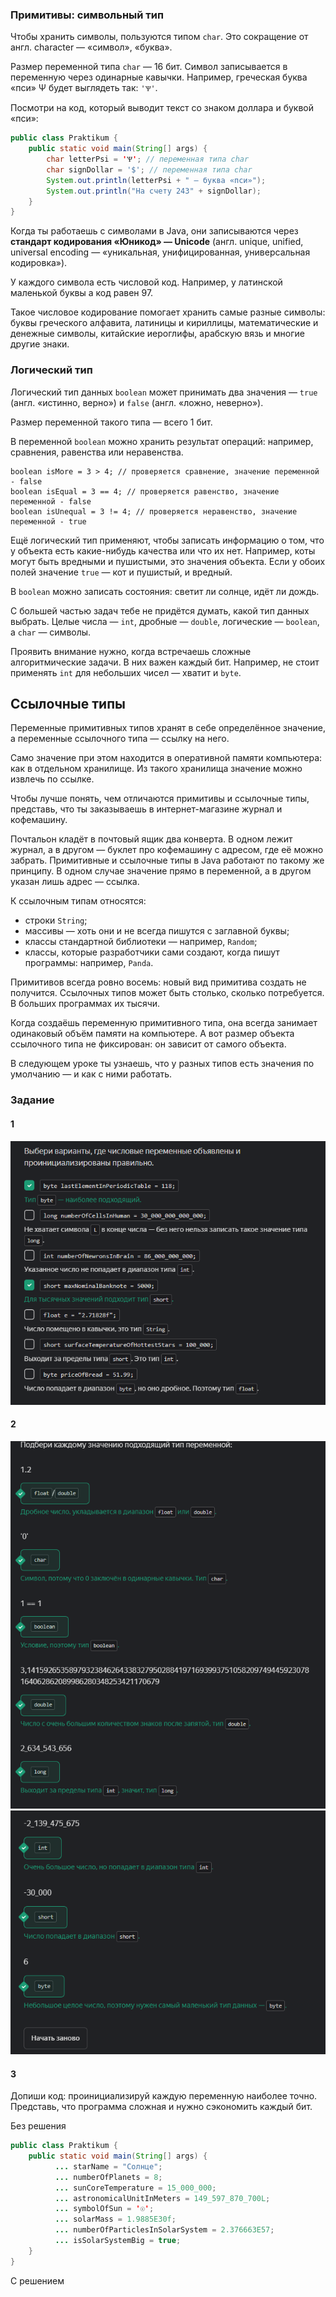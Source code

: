 ### Примитивы: символьный тип

Чтобы хранить символы, пользуются типом `char`. Это сокращение от англ. character — «символ», «буква».

Размер переменной типа `char` — 16 бит. Символ записывается в переменную через одинарные кавычки. Например, греческая буква «пси» Ѱ будет выглядеть так: `'Ѱ'`.

Посмотри на код, который выводит текст со знаком доллара и буквой «пси»:

```java
public class Praktikum {
    public static void main(String[] args) {
        char letterPsi = 'Ѱ'; // переменная типа char
        char signDollar = '$'; // переменная типа char
        System.out.println(letterPsi + " — буква «пси»");
        System.out.println("На счету 243" + signDollar);
    }
}

```

Когда ты работаешь с символами в Java, они записываются через **стандарт кодирования «Юникод» — Unicode** (англ. unique, unified, universal encoding — «уникальная, унифицированная, универсальная кодировка»).

У каждого символа есть числовой код. Например, у латинской маленькой буквы а код равен 97.

Такое числовое кодирование помогает хранить самые разные символы: буквы греческого алфавита, латиницы и кириллицы, математические и денежные символы, китайские иероглифы, арабскую вязь и многие другие знаки.

### Логический тип

Логический тип данных `boolean` может принимать два значения — `true` (англ. «истинно, верно») и `false` (англ. «ложно, неверно»).

Размер переменной такого типа — всего 1 бит.

В переменной `boolean` можно хранить результат операций: например, сравнения, равенства или неравенства.
```
boolean isMore = 3 > 4; // проверяется сравнение, значение переменной - false
boolean isEqual = 3 == 4; // проверяется равенство, значение переменной - false
boolean isUnequal = 3 != 4; // проверяется неравенство, значение переменной - true 
```

Ещё логический тип применяют, чтобы записать информацию о том, что у объекта есть какие-нибудь качества или что их нет. Например, коты могут быть вредными и пушистыми, это значения объекта. Если у обоих полей значение `true` — кот и пушистый, и вредный.

В `boolean` можно записать состояния: светит ли солнце, идёт ли дождь.

С большей частью задач тебе не придётся думать, какой тип данных выбрать. Целые числа — `int`, дробные — `double`, логические — `boolean`, а `char` — символы.

Проявить внимание нужно, когда встречаешь сложные алгоритмические задачи. В них важен каждый бит. Например, не стоит применять `int` для небольших чисел — хватит и `byte`.

## Ссылочные типы

Переменные примитивных типов хранят в себе определённое значение, а переменные ссылочного типа — ссылку на него.

Само значение при этом находится в оперативной памяти компьютера: как в отдельном хранилище. Из такого хранилища значение можно извлечь по ссылке.

Чтобы лучше понять, чем отличаются примитивы и ссылочные типы, представь, что ты заказываешь в интернет-магазине журнал и кофемашину.

Почтальон кладёт в почтовый ящик два конверта. В одном лежит журнал, а в другом — буклет про кофемашину с адресом, где её можно забрать. Примитивные и ссылочные типы в Java работают по такому же принципу. В одном случае значение прямо в переменной, а в другом указан лишь адрес — ссылка.

К ссылочным типам относятся:

- строки `String`;
- массивы — хоть они и не всегда пишутся с заглавной буквы;
- классы стандартной библиотеки — например, `Random`;
- классы, которые разработчики сами создают, когда пишут программы: например, `Panda`.

Примитивов всегда ровно восемь: новый вид примитива создать не получится. Ссылочных типов может быть столько, сколько потребуется. В больших программах их тысячи.

Когда создаёшь переменную примитивного типа, она всегда занимает одинаковый объём памяти на компьютере. А вот размер объекта ссылочного типа не фиксирован: он зависит от самого объекта.

В следующем уроке ты узнаешь, что у разных типов есть значения по умолчанию — и как с ними работать.

### Задание 
#### 1
![img.png](img%2Fimg.png)
#### 2
![img_1.png](img%2Fimg_1.png)
![img_2.png](img%2Fimg_2.png)

#### 3
Допиши код: проинициализируй каждую переменную наиболее точно. Представь, что программа сложная и нужно сэкономить каждый бит.

Без решения
```java
public class Praktikum {
    public static void main(String[] args) {
		  ... starName = "Солнце";
	      ... numberOfPlanets = 8;
	      ... sunCoreTemperature = 15_000_000;
	      ... astronomicalUnitInMeters = 149_597_870_700L;
	      ... symbolOfSun = '☉';
	      ... solarMass = 1.9885E30f;
	      ... numberOfParticlesInSolarSystem = 2.376663E57;
	      ... isSolarSystemBig = true;
    }
}
```

С решением
```java

```